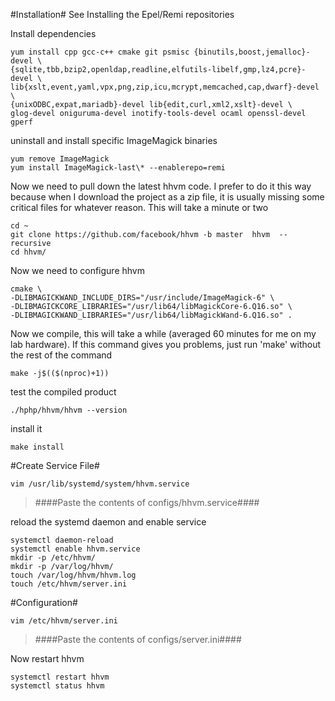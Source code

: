 #Installation#
See Installing the Epel/Remi repositories

Install dependencies
```
yum install cpp gcc-c++ cmake git psmisc {binutils,boost,jemalloc}-devel \
{sqlite,tbb,bzip2,openldap,readline,elfutils-libelf,gmp,lz4,pcre}-devel \
lib{xslt,event,yaml,vpx,png,zip,icu,mcrypt,memcached,cap,dwarf}-devel \
{unixODBC,expat,mariadb}-devel lib{edit,curl,xml2,xslt}-devel \
glog-devel oniguruma-devel inotify-tools-devel ocaml openssl-devel gperf
```

uninstall and install specific ImageMagick binaries
```
yum remove ImageMagick
yum install ImageMagick-last\* --enablerepo=remi
```

Now we need to pull down the latest hhvm code. I prefer to do it this way because when I download the project as a zip file, it is usually missing some critical files for whatever reason. This will take a minute or two
```
cd ~
git clone https://github.com/facebook/hhvm -b master  hhvm  --recursive
cd hhvm/
```

Now we need to configure hhvm
```
cmake \
-DLIBMAGICKWAND_INCLUDE_DIRS="/usr/include/ImageMagick-6" \
-DLIBMAGICKCORE_LIBRARIES="/usr/lib64/libMagickCore-6.Q16.so" \
-DLIBMAGICKWAND_LIBRARIES="/usr/lib64/libMagickWand-6.Q16.so" .
```

Now we compile, this will take a while (averaged 60 minutes for me on my lab hardware). If this command gives you problems, just run 'make' without the rest of the command
```
make -j$(($(nproc)+1))
```

test the compiled product
```
./hphp/hhvm/hhvm --version
```

install it
```
make install
```

#Create Service File#
```
vim /usr/lib/systemd/system/hhvm.service
```
> ####Paste the contents of configs/hhvm.service####

reload the systemd daemon and enable service
```
systemctl daemon-reload
systemctl enable hhvm.service
mkdir -p /etc/hhvm/
mkdir -p /var/log/hhvm/
touch /var/log/hhvm/hhvm.log
touch /etc/hhvm/server.ini
```

#Configuration#
```
vim /etc/hhvm/server.ini
```
> ####Paste the contents of configs/server.ini####

Now restart hhvm
```
systemctl restart hhvm
systemctl status hhvm
```